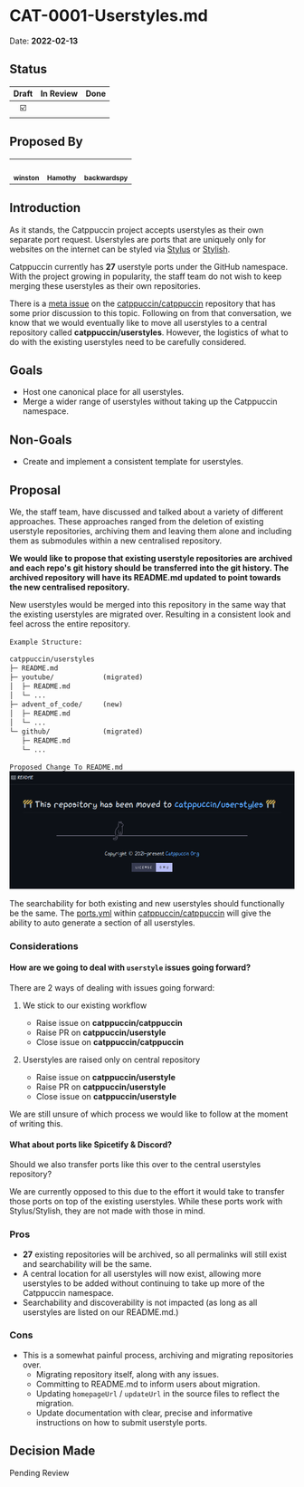 # CAT-0001-Userstyles.md

Date: **2022-02-13**

## Status

| Draft | In Review | Done |
| :---: | --------- | ---- |
|  ☑️   |           |      |

## Proposed By

<table>
<tr>
    <td align="center"><a href="https://winston.sh/"><img src="https://avatars.githubusercontent.com/u/79978224?v=4?s=100" width="100px;" alt=""/><br /><sub><b>winston</b></sub></a><br /></td>
    <td align="center"><a href="https://github.com/sgoudham"><img src="https://avatars.githubusercontent.com/u/58985301?v=4" width="100px;" alt=""/><br /><sub><b>Hamothy</b></sub></a><br /></td>
    <td align="center"><a href="https://github.com/backwardspy"><img src="https://avatars.githubusercontent.com/u/289746" width="100px;" alt=""/><br /><sub><b>backwardspy</b></sub></a><br /></td>
</tr>
</table>

## Introduction

As it stands, the Catppuccin project accepts userstyles as their own separate
port request. Userstyles are ports that are uniquely only for websites on the
internet can be styled via
[Stylus](https://addons.mozilla.org/firefox/addon/styl-us/) or
[Stylish](https://addons.mozilla.org/firefox/addon/stylish/).

Catppuccin currently has **27** userstyle ports under the GitHub namespace. With
the project growing in popularity, the staff team do not wish to keep merging
these userstyles as their own repositories.

There is a [meta issue](https://github.com/catppuccin/catppuccin/issues/223) on
the [catppuccin/catppuccin](https://github.com/catppuccin/catppuccin) repository
that has some prior discussion to this topic. Following on from that
conversation, we know that we would eventually like to move all userstyles to a
central repository called **catppuccin/userstyles**. However, the logistics of
what to do with the existing userstyles need to be carefully considered.

## Goals

- Host one canonical place for all userstyles.
- Merge a wider range of userstyles without taking up the Catppuccin namespace.

## Non-Goals

- Create and implement a consistent template for userstyles.

## Proposal

We, the staff team, have discussed and talked about a variety of different
approaches. These approaches ranged from the deletion of existing userstyle
repositories, archiving them and leaving them alone and including them as
submodules within a new centralised repository.

**We would like to propose that existing userstyle repositories are archived and
each repo's git history should be transferred into the git history. The archived
repository will have its README.md updated to point towards the new centralised
repository.**

New userstyles would be merged into this repository in the same way that the
existing userstyles are migrated over. Resulting in a consistent look and feel
across the entire repository.

`Example Structure:`

```text
catppuccin/userstyles
├─ README.md
├─ youtube/            (migrated)
│  ├─ README.md
│  └─ ...
├─ advent_of_code/     (new)
│  ├─ README.md
│  └─ ...
└─ github/             (migrated)
   ├─ README.md
   └─ ...
```

`Proposed Change To README.md` ![404](assets/cat-0001-example-readme.png)

The searchability for both existing and new userstyles should functionally be
the same. The
[ports.yml](https://github.com/catppuccin/catppuccin/blob/d3131d76261aed11c87b961975549254670e65de/resources/ports.yml)
within [catppuccin/catppuccin](https://github.com/catppuccin/catppuccin) will
give the ability to auto generate a section of all userstyles.

### Considerations

#### How are we going to deal with `userstyle` issues going forward?

There are 2 ways of dealing with issues going forward:

1. We stick to our existing workflow

   - Raise issue on **catppuccin/catppuccin**
   - Raise PR on **catppuccin/userstyle**
   - Close issue on **catppuccin/catppuccin**

2. Userstyles are raised only on central repository

   - Raise issue on **catppuccin/userstyle**
   - Raise PR on **catppuccin/userstyle**
   - Close issue on **catppuccin/userstyle**

We are still unsure of which process we would like to follow at the moment of
writing this.

#### What about ports like Spicetify & Discord?

Should we also transfer ports like this over to the central userstyles
repository?

We are currently opposed to this due to the effort it would take to transfer
those ports on top of the existing userstyles. While these ports work with
Stylus/Stylish, they are not made with those in mind.

### Pros

- **27** existing repositories will be archived, so all permalinks will still
  exist and searchability will be the same.
- A central location for all userstyles will now exist, allowing more userstyles
  to be added without continuing to take up more of the Catppuccin namespace.
- Searchability and discoverability is not impacted (as long as all userstyles
  are listed on our README.md.)

### Cons

- This is a somewhat painful process, archiving and migrating repositories over.
  - Migrating repository itself, along with any issues.
  - Committing to README.md to inform users about migration.
  - Updating `homepageUrl` / `updateUrl` in the source files to reflect the
    migration.
  - Update documentation with clear, precise and informative instructions on how
    to submit userstyle ports.

## Decision Made

Pending Review
